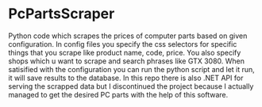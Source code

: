 # PcPartsScraper
Python code which scrapes the prices of computer parts based on given configuration. In config files you specify the css selectors for specific things that you scrape like product name, code, price. You also specify shops which u want to scrape and search phrases like GTX 3080. When satisified with the configuration you can run the python script and let it run, it will save results to the database. In this repo there is also .NET API for serving the scrapped data but I discontinued the project because I actually managed to get the desired PC parts with the help of this software.
